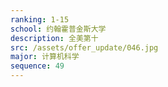 ```yaml
---
ranking: 1-15
school: 约翰霍普金斯大学
description: 全美第十
src: /assets/offer_update/046.jpg
major: 计算机科学
sequence: 49
---
```

